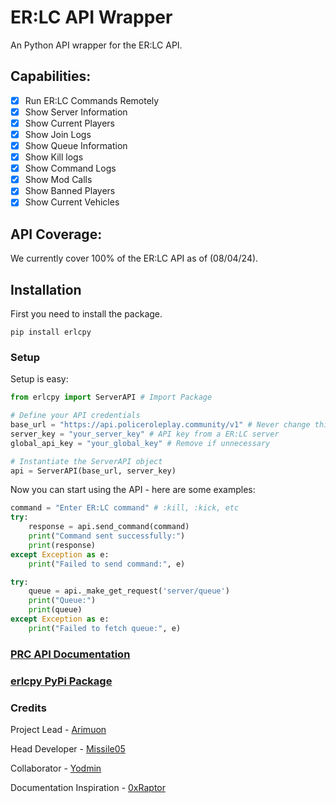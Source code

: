 # ER:LC API Wrapper
An Python API wrapper for the ER:LC API.

## Capabilities:
- [x] Run ER:LC Commands Remotely
- [x] Show Server Information
- [x] Show Current Players
- [x] Show Join Logs
- [x] Show Queue Information
- [x] Show Kill logs
- [x] Show Command Logs
- [x] Show Mod Calls
- [x] Show Banned Players
- [x] Show Current Vehicles

## API Coverage:
We currently cover 100% of the ER:LC API as of (08/04/24).

## Installation
First you need to install the package.

```
pip install erlcpy
```

### Setup
Setup is easy:

```python
from erlcpy import ServerAPI # Import Package

# Define your API credentials
base_url = "https://api.policeroleplay.community/v1" # Never change this
server_key = "your_server_key" # API key from a ER:LC server
global_api_key = "your_global_key" # Remove if unnecessary

# Instantiate the ServerAPI object
api = ServerAPI(base_url, server_key)
```

Now you can start using the API - here are some examples:

```python
command = "Enter ER:LC command" # :kill, :kick, etc
try:
    response = api.send_command(command)
    print("Command sent successfully:")
    print(response)
except Exception as e:
    print("Failed to send command:", e)
```
```python
try:
    queue = api._make_get_request('server/queue')
    print("Queue:")
    print(queue)
except Exception as e:
    print("Failed to fetch queue:", e)
```

### [PRC API Documentation](https://apidocs.policeroleplay.community/reference/api-reference)
### [erlcpy PyPi Package](https://pypi.org/project/erlcpy/)

### Credits
Project Lead - [Arimuon](https://discord.com/users/1148923243097497600)

Head Developer - [Missile05](https://discord.com/users/591298352344334388)

Collaborator - [Yodmin](https://discord.com/users/430480677058772992)

Documentation Inspiration - [0xRaptor](https://twitter.com/0xRaptorRblx)
